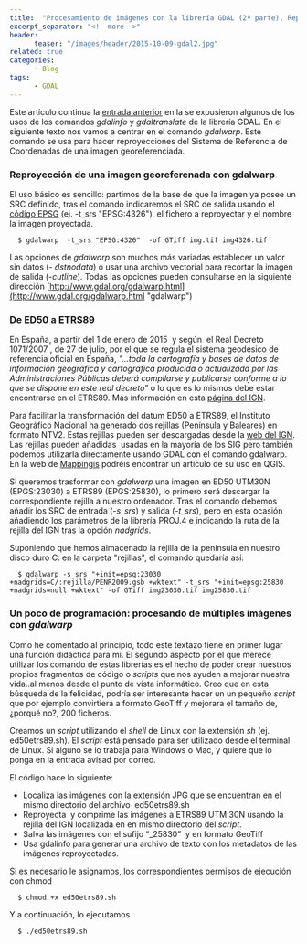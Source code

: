 ```yaml
---
title:  "Procesamiento de imágenes con la librería GDAL (2ª parte). Reproyección con gdalwarp"
excerpt_separator: "<!--more-->"
header:
      teaser: "/images/header/2015-10-09-gdal2.jpg"
related: true
categories: 
      - Blog
tags:
      - GDAL
---
```


Este artículo continua la [entrada anterior](blog/procesamiento-de-imagenes-con-la-libreria-gdal-1-parte "GDAL 1") en la se expusieron algunos de los usos de los comandos _gdalinfo_ y _gdaltranslate_ de la librería GDAL. En el siguiente texto nos vamos a centrar en el comando _gdalwarp_. Este comando se usa para hacer reproyecciones del Sistema de Referencia de Coordenadas de una imagen georeferenciada.
<!--more-->
### Reproyección de una imagen georeferenada con gdalwarp

El uso básico es sencillo: partimos de la base de que la imagen ya posee un SRC definido, tras el comando indicaremos el SRC de salida usando el [código EPSG](https://es.wikipedia.org/wiki/European_Petroleum_Survey_Group "EPSG") (ej. -t_srs "EPSG:4326"), el fichero a reproyectar y el nombre la imagen proyectada.

      $ gdalwarp  -t_srs "EPSG:4326"  -of GTiff img.tif img4326.tif

Las opciones de _gdalwarp_ son muchos más variadas establecer un valor sin datos (_- dstnodata_) o usar una archivo vectorial para recortar la imagen de salida (_-cutline_). Todas las opciones pueden consultarse en la siguiente dirección [http://www.gdal.org/gdalwarp.html](http://www.gdal.org/gdalwarp.html "gdalwarp")

### De ED50 a ETRS89

En España, a partir del 1 de enero de 2015  y según  el Real Decreto 1071/2007 , de 27 de julio, por el que se regula el sistema geodésico de referencia oficial en España, _"...toda la cartografía y bases de datos de información geográfica y cartográfica producida o actualizada por las Administraciones Públicas deberá compilarse y publicarse conforme a lo que se dispone en este real decreto_” o lo que es lo mismos debe estar encontrarse en el ETRS89\. Más información en esta [página del IGN](http://www.ign.es/ign/layoutIn/faqgd.do).

Para facilitar la transformación del datum ED50 a ETRS89, el Instituto Geográfico Nacional ha generado dos rejillas (Península y Baleares) en formato NTV2\. Estas rejillas pueden ser descargadas desde la [web del IGN](http://www.ign.es/ign/layoutIn/herramientas.do "Rejilas NTV2").  Las rejillas pueden añadidas  usadas en la mayoría de los SIG pero también podemos utilizarla directamente usando GDAL con el comando gdalwarp. En la web de [Mappingis](http://mappinggis.com/2015/03/como-transformar-de-ed50-a-etrs89-en-qgis-con-ntv2/) podréis encontrar un artículo de su uso en QGIS.

Si queremos trasformar con _gdalwarp_ una imagen en ED50 UTM30N (EPGS:23030) a ETRS89 (EPGS:25830), lo primero será descargar la correspondiente rejilla a nuestro ordenador. Tras el comando debemos añadir los SRC de entrada (_-s_srs_) y salida (_-t_srs_), pero en esta ocasión añadiendo los parámetros de la librería PROJ.4 e indicando la ruta de la rejilla del IGN tras la opción _nadgrids_.

Suponiendo que hemos almacenado la rejilla de la península en nuestro disco duro C: en la carpeta "rejillas", el comando quedaría así:

      $ gdalwarp -s_srs "+init=epsg:23030 +nadgrids=C/:rejilla/PENR2009.gsb +wktext" -t_srs "+init=epsg:25830 +nadgrids=null +wktext" -of GTiff img23030.tif img25830.tif


### Un poco de programación: procesando de múltiples imágenes con _gdalwarp_

Como he comentado al principio, todo este textazo tiene en primer lugar una función didáctica para mi. El segundo aspecto por el que merece utilizar los comando de estas librerías es el hecho de poder crear nuestros propios fragmentos de código o _scripts_ que nos ayuden a mejorar nuestra vida..al menos desde el punto de vista informático. Creo que en esta búsqueda de la felicidad, podría ser interesante hacer un un pequeño _script_ que por ejemplo convirtiera a formato GeoTiff y mejorara el tamaño de, ¿porqué no?, 200 ficheros.

Creamos un _script_ utilizando el _shell_ de Linux con la extensión _sh_ (ej. ed50etrs89.sh). El _script_ está pensado para ser utilizado desde el terminal de Linux. Si alguno se lo trabaja para Windows o Mac, y quiere que lo ponga en la entrada avisad por correo.

El código hace lo siguiente:

*   Localiza las imágenes con la extensión JPG que se encuentran en el mismo directorio del archivo  ed50etrs89.sh
*   Reproyecta  y comprime las imágenes a ETRS89 UTM 30N usando la rejilla del IGN localizada en en mismo directorio del _script_.
*   Salva las imágenes con el sufijo “_25830”  y en formato GeoTiff
*   Usa gdalinfo para generar una archivo de texto con los metadatos de las imágenes reproyectadas.

Si es necesario le asignamos, los correspondientes permisos de ejecución con chmod

      $ chmod +x ed50etrs89.sh

Y a continuación, lo ejecutamos

      $ ./ed50etrs89.sh
        
